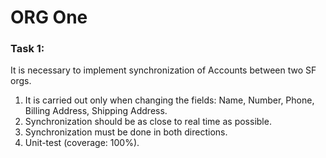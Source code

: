 # ORG One

### Task 1:

It is necessary to implement synchronization of Accounts between two SF orgs.

1. It is carried out only when changing the fields: Name, Number, Phone, Billing Address, Shipping Address.
2. Synchronization should be as close to real time as possible.
3. Synchronization must be done in both directions.
4. Unit-test (coverage: 100%).

